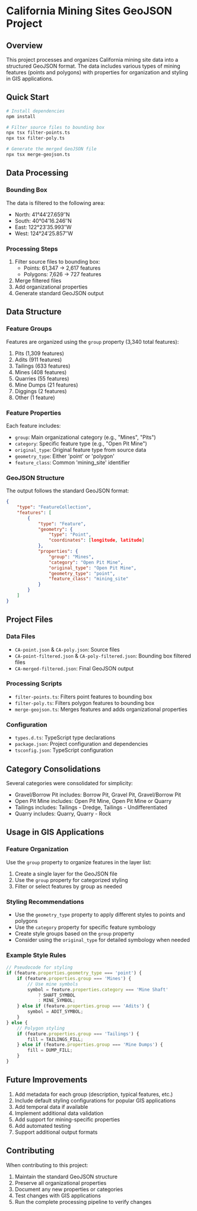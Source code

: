 # California Mining Sites GeoJSON Project

## Overview
This project processes and organizes California mining site data into a structured GeoJSON format. The data includes various types of mining features (points and polygons) with properties for organization and styling in GIS applications.

## Quick Start
```bash
# Install dependencies
npm install

# Filter source files to bounding box
npx tsx filter-points.ts
npx tsx filter-poly.ts

# Generate the merged GeoJSON file
npx tsx merge-geojson.ts
```

## Data Processing

### Bounding Box
The data is filtered to the following area:
- North: 41°44′27.659″N
- South: 40°04′16.246″N
- East: 122°23′35.993″W
- West: 124°24′25.857″W

### Processing Steps
1. Filter source files to bounding box:
   - Points: 61,347 → 2,617 features
   - Polygons: 7,626 → 727 features
2. Merge filtered files
3. Add organizational properties
4. Generate standard GeoJSON output

## Data Structure

### Feature Groups
Features are organized using the `group` property (3,340 total features):
1. Pits (1,309 features)
2. Adits (911 features)
3. Tailings (633 features)
4. Mines (408 features)
5. Quarries (55 features)
6. Mine Dumps (21 features)
7. Diggings (2 features)
8. Other (1 feature)

### Feature Properties
Each feature includes:
- `group`: Main organizational category (e.g., "Mines", "Pits")
- `category`: Specific feature type (e.g., "Open Pit Mine")
- `original_type`: Original feature type from source data
- `geometry_type`: Either 'point' or 'polygon'
- `feature_class`: Common 'mining_site' identifier

### GeoJSON Structure
The output follows the standard GeoJSON format:
```json
{
    "type": "FeatureCollection",
    "features": [
        {
            "type": "Feature",
            "geometry": {
                "type": "Point",
                "coordinates": [longitude, latitude]
            },
            "properties": {
                "group": "Mines",
                "category": "Open Pit Mine",
                "original_type": "Open Pit Mine",
                "geometry_type": "point",
                "feature_class": "mining_site"
            }
        }
    ]
}
```

## Project Files

### Data Files
- `CA-point.json` & `CA-poly.json`: Source files
- `CA-point-filtered.json` & `CA-poly-filtered.json`: Bounding box filtered files
- `CA-merged-filtered.json`: Final GeoJSON output

### Processing Scripts
- `filter-points.ts`: Filters point features to bounding box
- `filter-poly.ts`: Filters polygon features to bounding box
- `merge-geojson.ts`: Merges features and adds organizational properties

### Configuration
- `types.d.ts`: TypeScript type declarations
- `package.json`: Project configuration and dependencies
- `tsconfig.json`: TypeScript configuration

## Category Consolidations
Several categories were consolidated for simplicity:
- Gravel/Borrow Pit includes: Borrow Pit, Gravel Pit, Gravel/Borrow Pit
- Open Pit Mine includes: Open Pit Mine, Open Pit Mine or Quarry
- Tailings includes: Tailings - Dredge, Tailings - Undifferentiated
- Quarry includes: Quarry, Quarry - Rock

## Usage in GIS Applications

### Feature Organization
Use the `group` property to organize features in the layer list:
1. Create a single layer for the GeoJSON file
2. Use the `group` property for categorized styling
3. Filter or select features by group as needed

### Styling Recommendations
- Use the `geometry_type` property to apply different styles to points and polygons
- Use the `category` property for specific feature symbology
- Create style groups based on the `group` property
- Consider using the `original_type` for detailed symbology when needed

### Example Style Rules
```javascript
// Pseudocode for styling
if (feature.properties.geometry_type === 'point') {
    if (feature.properties.group === 'Mines') {
        // Use mine symbols
        symbol = feature.properties.category === 'Mine Shaft' 
            ? SHAFT_SYMBOL 
            : MINE_SYMBOL;
    } else if (feature.properties.group === 'Adits') {
        symbol = ADIT_SYMBOL;
    }
} else {
    // Polygon styling
    if (feature.properties.group === 'Tailings') {
        fill = TAILINGS_FILL;
    } else if (feature.properties.group === 'Mine Dumps') {
        fill = DUMP_FILL;
    }
}
```

## Future Improvements
1. Add metadata for each group (description, typical features, etc.)
2. Include default styling configurations for popular GIS applications
3. Add temporal data if available
4. Implement additional data validation
5. Add support for mining-specific properties
6. Add automated testing
7. Support additional output formats

## Contributing
When contributing to this project:
1. Maintain the standard GeoJSON structure
2. Preserve all organizational properties
3. Document any new properties or categories
4. Test changes with GIS applications
5. Run the complete processing pipeline to verify changes
